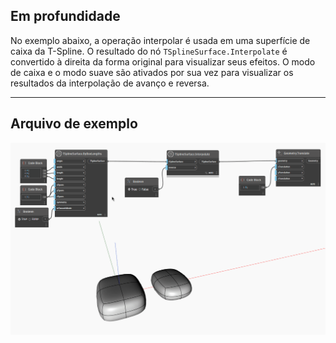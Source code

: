 ## Em profundidade
No exemplo abaixo, a operação interpolar é usada em uma superfície de caixa da T-Spline. O resultado do nó `TSplineSurface.Interpolate` é convertido à direita da forma original para visualizar seus efeitos. O modo de caixa e o modo suave são ativados por sua vez para visualizar os resultados da interpolação de avanço e reversa.
___
## Arquivo de exemplo

![TSplineSurface.Interpolate](./Autodesk.DesignScript.Geometry.TSpline.TSplineSurface.Interpolate_img.gif)
